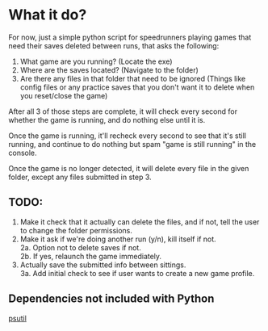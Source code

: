 # What it do?

For now, just a simple python script for speedrunners playing games that need their saves deleted between runs, that asks the following:
1. What game are you running? (Locate the exe)
2. Where are the saves located? (Navigate to the folder)
3. Are there any files in that folder that need to be ignored (Things like config files or any practice saves that you don't want it to delete when you reset/close the game)

After all 3 of those steps are complete, it will check every second for whether the game is running, and do nothing else until it is.

Once the game is running, it'll recheck every second to see that it's still running, and continue to do nothing but spam "game is still running" in the console.

Once the game is no longer detected, it will delete every file in the given folder, except any files submitted in step 3.

## TODO: 

1. Make it check that it actually can delete the files, and if not, tell the user to change the folder permissions.  
2. Make it ask if we're doing another run (y/n), kill itself if not.  
2a. Option not to delete saves if not.  
2b. If yes, relaunch the game immediately.  
3. Actually save the submitted info between sittings.  
3a. Add initial check to see if user wants to create a new game profile.  

## Dependencies not included with Python
[psutil](https://github.com/giampaolo/psutil)